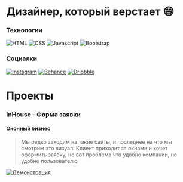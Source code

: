 <!-- ![CoverImage](https://github.com/ilya-frontman/ilya-frontman/blob/main/img/Cover.jpg) -->

# Дизайнер, который верстает :smile:

### Технологии

![HTML](https://img.shields.io/badge/HTML-090909?style=for-the-badge&logo=html5)
![CSS](https://img.shields.io/badge/CSS-090909?style=for-the-badge&logo=css3)
![Javascript](https://img.shields.io/badge/Javascript-090909?style=for-the-badge&logo=javascript)
![Bootstrap](https://img.shields.io/badge/Bootstrap-090909?style=for-the-badge&logo=bootstrap)

### Социалки

[![Instagram](https://img.shields.io/badge/instagram-090909?style=for-the-badge&logo=instagram)](https://www.instagram.com/ilya.frontman/)
[![Behance](https://img.shields.io/badge/behance-090909?style=for-the-badge&logo=behance)](https://www.behance.net/ilya_frontman)
[![Dribbble](https://img.shields.io/badge/dribbble-090909?style=for-the-badge&logo=dribbble)](https://dribbble.com/ilya_frontman)

# Проекты

### inHouse - Форма заявки

#### Оконный бизнес

> Мы редко заходим на такие сайты, и последнее на что мы смотрим это визуал.
> Клиент приходит за окнами и хочет оформить заявку,
> но вот проблема что удобно компании, не удобно пользователю

[![Демонстрация](https://img.shields.io/badge/Демонстрация-success?style=for-the-badge&logo=Демонстрация)](https://ilya-frontman.github.io/inHouse/)

